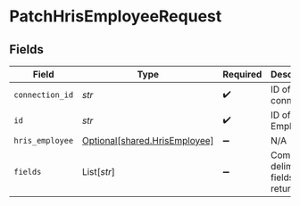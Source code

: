 # PatchHrisEmployeeRequest


## Fields

| Field                                                                | Type                                                                 | Required                                                             | Description                                                          |
| -------------------------------------------------------------------- | -------------------------------------------------------------------- | -------------------------------------------------------------------- | -------------------------------------------------------------------- |
| `connection_id`                                                      | *str*                                                                | :heavy_check_mark:                                                   | ID of the connection                                                 |
| `id`                                                                 | *str*                                                                | :heavy_check_mark:                                                   | ID of the Employee                                                   |
| `hris_employee`                                                      | [Optional[shared.HrisEmployee]](../../models/shared/hrisemployee.md) | :heavy_minus_sign:                                                   | N/A                                                                  |
| `fields`                                                             | List[*str*]                                                          | :heavy_minus_sign:                                                   | Comma-delimited fields to return                                     |